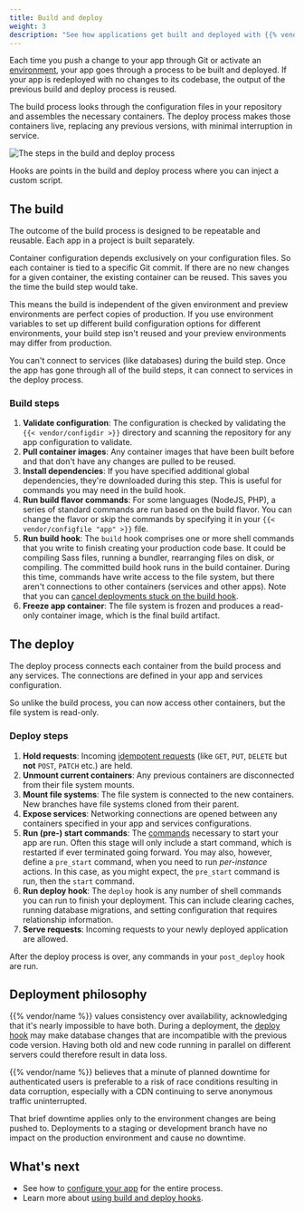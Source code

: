 ```yaml
---
title: Build and deploy
weight: 3
description: "See how applications get built and deployed with {{% vendor/name %}}."
---
```


Each time you push a change to your app through Git or activate an [environment](/environments/_index.md),
your app goes through a process to be built and deployed.
If your app is redeployed with no changes to its codebase, the output of the previous build and deploy process is reused.

The build process looks through the configuration files in your repository and assembles the necessary containers.
The deploy process makes those containers live, replacing any previous versions, with minimal interruption in service.

![The steps in the build and deploy process](/images/workflow/build-pipeline.svg "0.50")

Hooks are points in the build and deploy process where you can inject a custom script.

## The build

The outcome of the build process is designed to be repeatable and reusable.
Each app in a project is built separately.

Container configuration depends exclusively on your configuration files.
So each container is tied to a specific Git commit.
If there are no new changes for a given container, the existing container can be reused.
This saves you the time the build step would take.

This means the build is independent of the given environment and preview environments are perfect copies of production.
If you use environment variables to set up different build configuration options for different environments,
your build step isn't reused and your preview environments may differ from production.

You can't connect to services (like databases) during the build step.
Once the app has gone through all of the build steps, it can connect to services in the deploy process.

### Build steps

1.  **Validate configuration**:
    The configuration is checked by validating the `{{< vendor/configdir >}}` directory and scanning the repository for any app configuration to validate.
2.  **Pull container images**:
    Any container images that have been built before and that don't have any changes are pulled to be reused.
3.  **Install dependencies**:
    If you have specified additional global dependencies, they're downloaded during this step.
    This is useful for commands you may need in the build hook.
4.  **Run build flavor commands**:
    For some languages (NodeJS, PHP), a series of standard commands are run based on the build flavor.
    You can change the flavor or skip the commands by specifying it in your `{{< vendor/configfile "app" >}}` file.
5.  **Run build hook**:
    The `build` hook comprises one or more shell commands that you write to finish creating your production code base.
    It could be compiling Sass files, running a bundler, rearranging files on disk, or compiling.
    The committed build hook runs in the build container.
    During this time, commands have write access to the file system, but there aren't connections to other containers (services and other apps).
    Note that you can [cancel deployments stuck on the build hook](/environments/cancel-activity.md).
6.  **Freeze app container**:
    The file system is frozen and produces a read-only container image, which is the final build artifact.

## The deploy

The deploy process connects each container from the build process and any services.
The connections are defined in your app and services configuration.

So unlike the build process, you can now access other containers,
but the file system is read-only.

### Deploy steps

1.  **Hold requests**:
    Incoming [idempotent requests](https://www.iana.org/assignments/http-methods/http-methods.xhtml) (like `GET`, `PUT`, `DELETE` but **not** `POST`, `PATCH` etc.) are held.
2.  **Unmount current containers**:
    Any previous containers are disconnected from their file system mounts.
3.  **Mount file systems**:
    The file system is connected to the new containers.
    New branches have file systems cloned from their parent.
4.  **Expose services**:
    Networking connections are opened between any containers specified in your app and services configurations.
5.  **Run (pre-) start commands**:
    The [commands](/create-apps/app-reference/single-runtime-image#web-commands) necessary to start your app are run.
    Often this stage will only include a start command, which is restarted if ever terminated going forward.
    You may also, however, define a `pre_start` command, when you need to run *per-instance* actions.
    In this case, as you might expect, the `pre_start` command is run, then the `start` command.
6.  **Run deploy hook**:
    The `deploy` hook is any number of shell commands you can run to finish your deployment.
    This can include clearing caches, running database migrations, and setting configuration that requires relationship information.
7.  **Serve requests**:
    Incoming requests to your newly deployed application are allowed.

After the deploy process is over, any commands in your `post_deploy` hook are run.

## Deployment philosophy

{{% vendor/name %}} values consistency over availability, acknowledging that it's nearly impossible to have both.
During a deployment, the [deploy hook](/create-apps/hooks/hooks-comparison.md#deploy-hook) may make database changes
that are incompatible with the previous code version.
Having both old and new code running in parallel on different servers could therefore result in data loss.

{{% vendor/name %}} believes that a minute of planned downtime for authenticated users is preferable to a risk of race conditions
resulting in data corruption, especially with a CDN continuing to serve anonymous traffic uninterrupted.

That brief downtime applies only to the environment changes are being pushed to.
Deployments to a staging or development branch have no impact on the production environment and cause no downtime.

## What's next

*   See how to [configure your app](/create-apps/_index.md) for the entire process.
*   Learn more about [using build and deploy hooks](/create-apps/hooks/_index.md).

